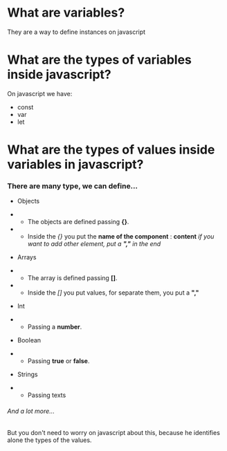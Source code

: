 # What are variables?

They are a way to define instances on javascript

# What are the types of variables inside javascript?

On javascript we have:

* const 
* var 
* let

# What are the types of values inside variables in javascript?

### There are many type, we can define...
* Objects
* * The objects are defined passing **{}**.
* * Inside the *{}* you put the **name of the component** : **content** *if you want to add other element, put a **","** in the end*

* Arrays 
* * The array is defined passing **[]**.
* * Inside the *[]* you put values, for separate them, you put a **","**

* Int
* * Passing a **number**.

* Boolean
* * Passing **true** or **false**.

* Strings
* * Passing texts

###### And a lot more...
But you don't need to worry on javascript about this, because he identifies alone the types of the values.